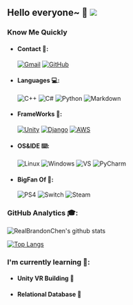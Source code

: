 ## Hello everyone~ 👋 <img src="http://views.whatilearened.today/views/github/RealBrandonChen/views.svg"/>

<!--
**RealBrandonChen/RealBrandonChen** is a ✨ _special_ ✨ repository because its `README.md` (this file) appears on your GitHub profile.

Here are some ideas to get you started:

- 🔭 I’m currently working on ...
- 🌱 I’m currently learning ...
- 👯 I’m looking to collaborate on ...
- 🤔 I’m looking for help with ...
- 💬 Ask me about ...
- 📫 How to reach me: ...
- 😄 Pronouns: ...
- ⚡ Fun fact: ...
-->

### Know Me Quickly
- #### Contact 📧:
  [![Gmail](https://img.shields.io/badge/Gmail-D14836?style=flat&logo=gmail&logoColor=white&link=mailto:branchan@connect.hku.hk)](mailto:branchan@connect.hku.hk)
  [![GitHub](https://img.shields.io/badge/GitHub-100000?style=flat&logo=github&logoColor=white)](https://github.com/RealBrandonChen)
- #### Languages 💻:
  ![C++](https://img.shields.io/badge/C%2B%2B-00599C?style=flat&logo=c%2B%2B&logoColor=white)
  ![C#](https://img.shields.io/badge/C%23-239120?style=flat&logo=c-sharp&logoColor=white)
  ![Python](https://img.shields.io/badge/Python-3776AB?style=flat&logo=python&logoColor=white)
  ![Markdown](https://img.shields.io/badge/Markdown-000000?style=flat&logo=markdown&logoColor=white)
- #### FrameWorks 🔨:
  [![Unity](https://img.shields.io/badge/Unity-100000?style=flat&logo=unity&logoColor=white)](https://unity.com/cn)
  [![Django](https://img.shields.io/badge/Django-092E20?style=flat&logo=django&logoColor=green)](https://www.djangoproject.com/)
  [![AWS](https://img.shields.io/badge/Amazon_AWS-232F3E?style=flat&logo=amazon-aws&logoColor=white)](https://aws.amazon.com/)
- #### OS&IDE ⌨️:
  ![Linux](https://img.shields.io/badge/Linux-FCC624?style=flat&logo=linux&logoColor=black)
  ![Windows](https://img.shields.io/badge/Windows-0078D6?style=flat&logo=windows&logoColor=white)
  ![VS](https://img.shields.io/badge/Visual_Studio-5C2D91?style=flat&logo=visual%20studio&logoColor=white)
  ![PyCharm](https://img.shields.io/badge/pycharm-143?style=flat&logo=pycharm&logoColor=black&color=black&labelColor=green)
- #### BigFan Of 🏏:
  ![PS4](https://img.shields.io/badge/PlayStation-003791?style=flat&logo=playstation&logoColor=white)
  ![Switch](https://img.shields.io/badge/Nintendo_Switch-E60012?style=flat&logo=nintendo-switch&logoColor=white)
  ![Steam](https://img.shields.io/badge/Steam-000000?style=flat&logo=steam&logoColor=white)

### GitHub Analytics 🎓:
![RealBrandonChen's github stats](https://github-readme-stats.vercel.app/api?username=RealBrandonChen&show_icons=true&hide_border=false&line_height=20&icon_color=1b93c9&show_owner=true)

[![Top Langs](https://github-readme-stats.vercel.app/api/top-langs/?username=RealBrandonChen&show_icons=true&hide_border=false&line_height=20&icon_color=1b93c9&show_owner=true)](https://github.com/anuraghazra/github-readme-stats)

### I'm currently learning 🌱:
- #### Unity VR Building 🎥
- #### Relational Database :scroll:

